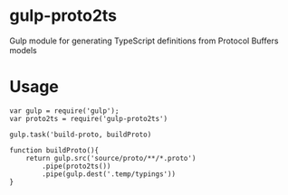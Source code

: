 # gulp-proto2ts
Gulp module for generating TypeScript definitions from Protocol Buffers models 

# Usage

```
var gulp = require('gulp');
var proto2ts = require('gulp-proto2ts')

gulp.task('build-proto, buildProto)

function buildProto(){
	return gulp.src('source/proto/**/*.proto')
		.pipe(proto2ts())
		.pipe(gulp.dest('.temp/typings'))
}
```
